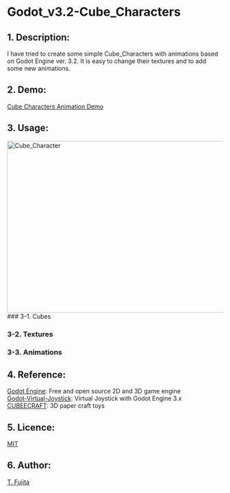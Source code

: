 # Godot_v3.2-Cube_Characters
## 1. Description:
I have tried to create some simple Cube_Characters with animations based on Godot Engine ver. 3.2. 
It is easy to change their textures and to add some new animations.
## 2. Demo:
[Cube Characters Animation Demo](https://to-fujita.github.io/Godot_v3.2-Cube_Characters/Cube_Characters_Demo.html)
## 3. Usage:
<img src="https://to-fujita.github.io/Images/Cube_Chracters_01.png" alt="Cube_Character" title="Cube_Character" width="700" height="400">
### 3-1. Cubes

### 3-2. Textures

### 3-3. Animations

## 4. Reference:
[Godot Engine](https://godotengine.org/): Free and open source 2D and 3D game engine  
[Godot-Virtual-Joystick](https://github.com/rodrigofbm/Godot-Virtual-Joystick): Virtual Joystick with Godot Engine 3.x  
[CUBEECRAFT](http://www.cubeecraft.com/): 3D paper craft toys  
## 5. Licence:
[MIT](https://github.com/tcrksm/tool/blob/master/LICENCE)
## 6. Author:
[T. Fujita](https://github.com/T-Fujita)
